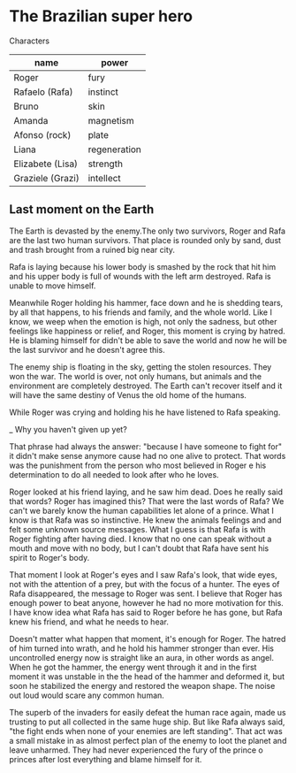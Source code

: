 # The Brazilian super hero

Characters

| name             | power        |
| ---------------- | ------------ |
| Roger            | fury         |
| Rafaelo (Rafa)   | instinct     |
| Bruno            | skin         |
| Amanda           | magnetism    |
| Afonso (rock)    | plate        |
| Liana            | regeneration |
| Elizabete (Lisa) | strength     |
| Graziele (Grazi) | intellect    |

## Last moment on the Earth

The Earth is devasted by the enemy.The
only two survivors, Roger and Rafa are
the last two human survivors. That place
is rounded only by sand, dust and trash
brought from a ruined big near city.

Rafa is laying because his lower body is
smashed by the rock that hit him and his
upper body is full of wounds with the left
arm destroyed. Rafa is unable to move
himself.

Meanwhile Roger holding his hammer, face
down and he is shedding tears, by all
that happens, to his friends and family,
and the whole world. Like I know, we weep
when the emotion is high, not only the
sadness, but other feelings like happiness
or relief, and Roger, this moment is
crying by hatred. He is blaming himself
for didn't be able to save the world
and now he will be the last survivor and
he doesn't agree this.

The enemy ship is floating in the sky,
getting the stolen resources. They won
the war. The world is over, not only
humans, but animals and the environment
are completely destroyed.
The Earth can't recover itself and it will
have the same destiny of Venus the old
home of the humans.

While Roger was crying and holding his
he have listened to Rafa speaking.

_ Why you haven't given up yet?

That phrase had always the answer:
"because I have someone to fight for"
it didn't make sense anymore cause had
no one alive to protect. That words
was the punishment from the person who
most believed in Roger e his determination
to do all needed to look after who he
loves.

Roger looked at his friend laying, and he
saw him dead. Does he really said that
words? Roger has imagined this? That were
the last words of Rafa? We can't we barely
know the human capabilities let alone of a
prince. What I know is that Rafa was so
instinctive. He knew the animals feelings
and and felt some unknown source messages.
What I guess is that Rafa is with Roger
fighting after having died. I know that 
no one can speak without a mouth and move
with no body, but I can't doubt that Rafa
have sent his spirit to Roger's body.

That moment I look at Roger's eyes and I
saw Rafa's look, that wide eyes, not with
the attention of a prey, but with the
focus of a hunter. The eyes of Rafa
disappeared, the message to Roger was
sent. I believe that Roger has enough
power to beat anyone, however he had no
more motivation for this. I have know
idea what Rafa has said to Roger before
he has gone, but Rafa knew his friend, and
what he needs to hear.

Doesn't matter what happen that moment,
it's enough for Roger.
The hatred of him turned into wrath, and
he hold his hammer stronger than ever.
His uncontrolled energy now is straight
like an aura, in other words as angel.
When he got the hammer, the energy went
through it and in the first moment it was
unstable in the the head of the hammer and
deformed it, but soon he
stabilized the energy and restored the
weapon shape. The noise out loud would
scare any common human.

The superb of the invaders for easily
defeat the human race again, made us
trusting to put all collected in the same
huge ship. But like Rafa always said,
"the fight ends when none of your enemies
are left standing". That act was a small
mistake in as almost perfect plan of the
enemy to loot the planet and leave
unharmed. They had never experienced
the fury of the prince o princes after
lost everything and blame himself for it.
